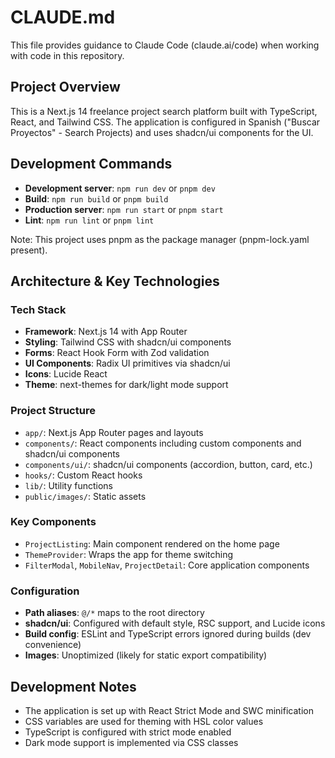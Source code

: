 # CLAUDE.md

This file provides guidance to Claude Code (claude.ai/code) when working with code in this repository.

## Project Overview

This is a Next.js 14 freelance project search platform built with TypeScript, React, and Tailwind CSS. The application is configured in Spanish ("Buscar Proyectos" - Search Projects) and uses shadcn/ui components for the UI.

## Development Commands

- **Development server**: `npm run dev` or `pnpm dev`
- **Build**: `npm run build` or `pnpm build`  
- **Production server**: `npm run start` or `pnpm start`
- **Lint**: `npm run lint` or `pnpm lint`

Note: This project uses pnpm as the package manager (pnpm-lock.yaml present).

## Architecture & Key Technologies

### Tech Stack
- **Framework**: Next.js 14 with App Router
- **Styling**: Tailwind CSS with shadcn/ui components
- **Forms**: React Hook Form with Zod validation
- **UI Components**: Radix UI primitives via shadcn/ui
- **Icons**: Lucide React
- **Theme**: next-themes for dark/light mode support

### Project Structure
- `app/`: Next.js App Router pages and layouts
- `components/`: React components including custom components and shadcn/ui components
- `components/ui/`: shadcn/ui components (accordion, button, card, etc.)
- `hooks/`: Custom React hooks
- `lib/`: Utility functions
- `public/images/`: Static assets

### Key Components
- `ProjectListing`: Main component rendered on the home page
- `ThemeProvider`: Wraps the app for theme switching
- `FilterModal`, `MobileNav`, `ProjectDetail`: Core application components

### Configuration
- **Path aliases**: `@/*` maps to the root directory
- **shadcn/ui**: Configured with default style, RSC support, and Lucide icons
- **Build config**: ESLint and TypeScript errors ignored during builds (dev convenience)
- **Images**: Unoptimized (likely for static export compatibility)

## Development Notes

- The application is set up with React Strict Mode and SWC minification
- CSS variables are used for theming with HSL color values
- TypeScript is configured with strict mode enabled
- Dark mode support is implemented via CSS classes